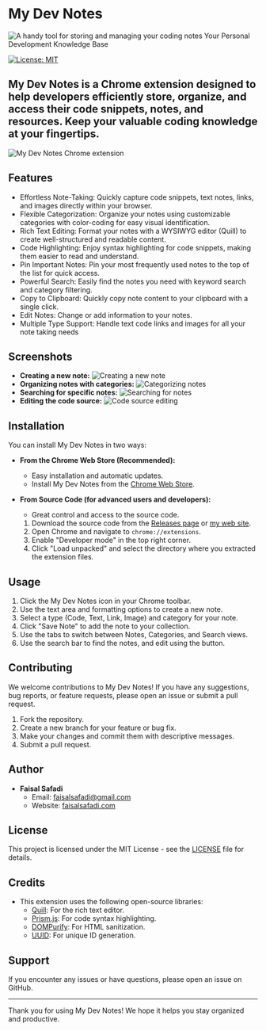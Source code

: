 # My Dev Notes

 ![A handy tool for storing and managing your coding notes](screenshots/icon.png)
Your Personal Development Knowledge Base

[![License: MIT](https://img.shields.io/badge/License-MIT-yellow.svg)](https://opensource.org/licenses/MIT)

## My Dev Notes is a Chrome extension designed to help developers efficiently store, organize, and access their code snippets, notes, and resources. Keep your valuable coding knowledge at your fingertips.
 ![My Dev Notes Chrome extension](screenshots/home.jpg)
## Features

*   Effortless Note-Taking: Quickly capture code snippets, text notes, links, and images directly within your browser.
*   Flexible Categorization: Organize your notes using customizable categories with color-coding for easy visual identification.
*   Rich Text Editing: Format your notes with a WYSIWYG editor (Quill) to create well-structured and readable content.
*   Code Highlighting: Enjoy syntax highlighting for code snippets, making them easier to read and understand.
*   Pin Important Notes: Pin your most frequently used notes to the top of the list for quick access.
*   Powerful Search: Easily find the notes you need with keyword search and category filtering.
*   Copy to Clipboard: Quickly copy note content to your clipboard with a single click.
*   Edit Notes: Change or add information to your notes.
*   Multiple Type Support: Handle text code links and images for all your note taking needs

## Screenshots


*   **Creating a new note:**
    ![Creating a new note](screenshots/creating.jpg)
*   **Organizing notes with categories:**
    ![Categorizing notes](screenshots/categories.jpg)
*   **Searching for specific notes:**
    ![Searching for notes](screenshots/search.jpg)
*   **Editing the code source:**
    ![Code source editing](screenshots/editing.jpg)

## Installation

You can install My Dev Notes in two ways:

*   **From the Chrome Web Store (Recommended):**
    *   Easy installation and automatic updates.
    *   Install My Dev Notes from the [Chrome Web Store](https://chrome.google.com/webstore/detail/your-extension-id).

*   **From Source Code (for advanced users and developers):**
    *   Great control and access to the source code.
    1.  Download the source code from the [Releases page](https://github.com/faisalsafadi/my-dev-notes/releases) or [my web site](http://faisalsafadi.com/wp-content/uploads/2025/03/my-dev-notes.crx).
    2.  Open Chrome and navigate to `chrome://extensions`.
    3.  Enable "Developer mode" in the top right corner.
    4.  Click "Load unpacked" and select the directory where you extracted the extension files.

## Usage

1.  Click the My Dev Notes icon in your Chrome toolbar.
2.  Use the text area and formatting options to create a new note.
3.  Select a type (Code, Text, Link, Image) and category for your note.
4.  Click "Save Note" to add the note to your collection.
5.  Use the tabs to switch between Notes, Categories, and Search views.
6.  Use the search bar to find the notes, and edit using the button.

## Contributing

We welcome contributions to My Dev Notes! If you have any suggestions, bug reports, or feature requests, please open an issue or submit a pull request.

1.  Fork the repository.
2.  Create a new branch for your feature or bug fix.
3.  Make your changes and commit them with descriptive messages.
4.  Submit a pull request.

## Author

*   **Faisal Safadi**
    *   Email: [faisalsafadi@gmail.com](mailto:faisalsafadi@gmail.com)
    *   Website: [faisalsafadi.com](https://faisalsafadi.com)

## License

This project is licensed under the MIT License - see the [LICENSE](LICENSE) file for details.

## Credits

*   This extension uses the following open-source libraries:
    *   [Quill](https://quilljs.com/): For the rich text editor.
    *   [Prism.js](https://prismjs.com/): For code syntax highlighting.
    *   [DOMPurify](https://github.com/cure53/DOMPurify): For HTML sanitization.
    *   [UUID](https://www.npmjs.com/package/uuid): For unique ID generation.

## Support

If you encounter any issues or have questions, please open an issue on GitHub.

---

Thank you for using My Dev Notes! We hope it helps you stay organized and productive.
